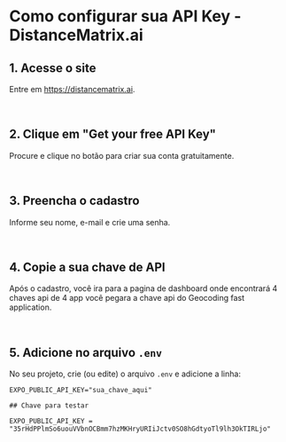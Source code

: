 # Como configurar sua API Key - DistanceMatrix.ai

## 1. Acesse o site
Entre em https://distancematrix.ai.

<br/>

## 2. Clique em "Get your free API Key"
Procure e clique no botão para criar sua conta gratuitamente.

<br/>

## 3. Preencha o cadastro
Informe seu nome, e-mail e crie uma senha.

<br/>

## 4. Copie a sua chave de API
Após o cadastro, você ira para a pagina de dashboard onde encontrará 4 chaves api de 4 app você pegara a chave api do Geocoding fast application.

<br/>

## 5. Adicione no arquivo `.env`
No seu projeto, crie (ou edite) o arquivo `.env` e adicione a linha:

```env
EXPO_PUBLIC_API_KEY="sua_chave_aqui"

## Chave para testar

EXPO_PUBLIC_API_KEY = "35rHdPPlmSo6uouVVbnOCBmm7hzMKHryURIiJctv0SO8hGdtyoTl9lh3OkTIRLjo"
